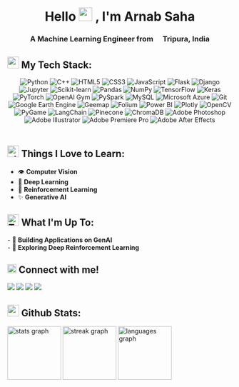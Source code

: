 <h1 align="center">Hello <img src="https://emojis.slackmojis.com/emojis/images/1531849430/4246/blob-sunglasses.gif?1531849430" width="30"/> , I'm Arnab Saha</h1>
<h3 align="center">A Machine Learning Engineer from <img src="https://cdn-icons-png.flaticon.com/512/3909/3909444.png" width="13"/> Tripura, India</h3>

<h2><img src="https://emojis.slackmojis.com/emojis/images/1643514067/233/snorlax.png?1643514067" height="26"> My Tech Stack: </h2>
<div align="center" style="padding-bottom: 20px">
  <img src="https://img.shields.io/badge/Python-1565c0?style=for-the-badge&logo=python&logoColor=ffe97f" alt="Python"/>
  <img src="https://img.shields.io/badge/C++-d6e2e9?style=for-the-badge&logo=c%2B%2B&logoColor=black" alt="C++"/>
  <img src="https://img.shields.io/badge/HTML5-E34F26?style=for-the-badge&logo=html5&logoColor=FFFFFF" alt="HTML5"/>
  <img src="https://img.shields.io/badge/CSS3-1572B6?style=for-the-badge&logo=css3&logoColor=FFFFFF" alt="CSS3"/>
  <img src="https://img.shields.io/badge/JavaScript-323330?style=for-the-badge&logo=javascript&logoColor=F7DF1E" alt="JavaScript"/>
  <img src="https://img.shields.io/badge/Flask-000000?style=for-the-badge&logo=flask&logoColor=FFFFFF" alt="Flask"/>
  <img src="https://img.shields.io/badge/Django-092E20?style=for-the-badge&logo=django&logoColor=FFFFFF" alt="Django"/>
  <img src="https://img.shields.io/badge/Jupyter-F37626?style=for-the-badge&logo=jupyter&logoColor=FFFFFF" alt="Jupyter"/>
  <img src="https://img.shields.io/badge/scikit--learn-0C0D0D?style=for-the-badge&logo=scikit-learn&logoColor=F7931E" alt="Scikit-learn"/>
  <img src="https://img.shields.io/badge/Pandas-150458?style=for-the-badge&logo=pandas&logoColor=FFFFFF" alt="Pandas"/>
  <img src="https://img.shields.io/badge/NumPy-013243?style=for-the-badge&logo=numpy&logoColor=FFFFFF" alt="NumPy"/>
  <img src="https://img.shields.io/badge/TensorFlow-FF6F00?style=for-the-badge&logo=tensorflow&logoColor=FFFFFF" alt="TensorFlow"/>
  <img src="https://img.shields.io/badge/Keras-A9392C?style=for-the-badge&logo=keras&logoColor=FFFFFF" alt="Keras"/>
  <img src="https://img.shields.io/badge/PyTorch-EE4C2C?style=for-the-badge&logo=pytorch&logoColor=FFFFFF" alt="PyTorch"/>
  <img src="https://img.shields.io/badge/GYMNASIUM-000000?style=for-the-badge&logo=openai-gym&logoColor=FFFFFF" alt="OpenAI Gym"/>
  <img src="https://img.shields.io/badge/PySpark-BF360C?style=for-the-badge&logo=apache-spark&logoColor=FFFFFF" alt="PySpark"/>
  <img src="https://img.shields.io/badge/MySQL-00758F?style=for-the-badge&logo=mysql&logoColor=FFFFFF" alt="MySQL"/>
  <img src="https://img.shields.io/badge/Azure-0089D6?style=for-the-badge&logo=Azure&logoColor=FFFFFF" alt="Microsoft Azure"/>
  <img src="https://img.shields.io/badge/git-F05032?style=for-the-badge&logo=git&logoColor=FFFFFF" alt="Git"/>
  <img src="https://img.shields.io/badge/GEE-D6E2E9?style=for-the-badge&logo=google-earth-engine&logoColor=003A70" alt="Google Earth Engine"/>
  <img src="https://img.shields.io/badge/Geemap-D2B48C?style=for-the-badge&logo=google-earth&logoColor=3C2F24" alt="Geemap"/>
  <img src="https://img.shields.io/badge/Folium-008C7A?style=for-the-badge&logo=folium&logoColor=FFFFFF" alt="Folium"/>
  <img src="https://img.shields.io/badge/PowerBI-ffc300?style=for-the-badge&logo=google-analytics&logoColor=black" alt="Power BI"/>
  <img src="https://img.shields.io/badge/Plotly-3F4F75?style=for-the-badge&logo=plotly&logoColor=black" alt="Plotly"/>
  <img src="https://img.shields.io/badge/OpenCV-5C3EE8?style=for-the-badge&logo=opencv&logoColor=FFFFFF" alt="OpenCV"/>
  <img src="https://img.shields.io/badge/PyGame-223372?style=for-the-badge&logo=pygame&logoColor=FFFFFF" alt="PyGame"/>
  <img src="https://img.shields.io/badge/LangChain-2D3748?style=for-the-badge&logo=langchain&logoColor=4CAF50" alt="LangChain"/>
  <img src="https://img.shields.io/badge/Pinecone-333399?style=for-the-badge&logo=PyG&logoColor=FFFFFF" alt="Pinecone"/>
  <img src="https://img.shields.io/badge/Chromadb-3C4F69?style=for-the-badge&logo=Chroma&logoColor=FFFFFF" alt="ChromaDB"/>
  <img src="https://img.shields.io/badge/Adobe_Photoshop-31A8FF?style=for-the-badge&logo=Adobe-Photoshop&logoColor=001E36" alt="Adobe Photoshop"/>
  <img src="https://img.shields.io/badge/Adobe_Illustrator-f2f2f2?style=for-the-badge&logo=Adobe-Illustrator&logoColor=330000" alt="Adobe Illustrator"/>
  <img src="https://img.shields.io/badge/Adobe_Premiere_Pro-9999FF?style=for-the-badge&logo=Adobe-Premiere-Pro&logoColor=330D3E" alt="Adobe Premiere Pro"/>
  <img src="https://img.shields.io/badge/Adobe_After_Effects-1e152a?style=for-the-badge&logo=Adobe-After-Effects&logoColor=white" alt="Adobe After Effects"/>
</div>


<h2><img src="https://emojis.slackmojis.com/emojis/images/1703739561/84551/starsq.gif?1703739561" width="26" alt="starsq"/> Things I Love to Learn: </h2>
<ul>
  <li>  👁️ <strong>Computer Vision</strong></li>
  <li>  🧠 <strong>Deep Learning</strong></li>
  <li> 🤖 <strong>Reinforcement Learning</strong></li>
  <li> ✨ <strong>Generative AI</strong> </li> 
</ul>

<h2><img src="https://emojis.slackmojis.com/emojis/images/1643514738/7421/typingcat.gif?1643514738" height="26" alt="Typing Cat"/> What I'm Up To: </h2>
<p>
  - 🧩 <strong>Building Applications on GenAI</strong><br>
  - 🔮 <strong>Exploring Deep Reinforcement Learning</strong><br>
</p>


<h2><img src="https://emojis.slackmojis.com/emojis/images/1666129364/61762/blob-heart.png?1666129364" width="20"/> Connect with me!</h2>
<p>
  <a href="https://mail.google.com/mail/arnabsaha9786@gmail.com"><img src="https://img.shields.io/badge/Gmail-red.svg?&style=for-the-badge&logo=Gmail&logoColor=white"></a> 
  <a href="https://www.linkedin.com/in/arnab-saha-7o7"><img src="https://img.shields.io/badge/Linkedin-%230077B5.svg?&style=for-the-badge&logo=linkedin&logoColor=white"></a> 
  <a href="https://www.instagram.com/arnab_saha_7/"><img src="https://img.shields.io/badge/Instagram-%23E4405F.svg?&style=for-the-badge&logo=instagram&logoColor=white"></a> 
  <a href="https://www.youtube.com/@captainsonline"><img src="https://img.shields.io/badge/YouTube-DE2925.svg?&style=for-the-badge&logo=youtube&logoColor=white"></a> 
</p>


<h2><img src="https://emojis.slackmojis.com/emojis/images/1643514058/149/sonic.gif?1643514058" height="26" alt="sonic"/> Github Stats: </h2>
<div align="left">
  <img src="https://github-readme-stats.vercel.app/api?username=arnabsaha7&show_icons=true&theme=codeSTACKr&hide_border=true&count_private=true&include_all_commits=true" height="120" alt="stats graph" />
  <img src="https://streak-stats.demolab.com?user=arnabsaha7&locale=en&mode=daily&theme=codeSTACKr&hide_border=true&border_radius=2" height="120" alt="streak graph" />
  <img src="https://github-readme-stats.vercel.app/api/top-langs?username=arnabsaha7&locale=en&hide_title=false&layout=compact&card_width=320&langs_count=8&theme=codeSTACKr&hide_border=true" height="120" alt="languages graph" />
</div>

###
